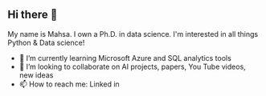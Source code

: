 ## Hi there 👋
My name is Mahsa. I own a Ph.D. in data science. I'm interested in all things Python & Data science!

- 🌱 I’m currently learning Microsoft Azure and SQL analytics tools
- 👯 I’m looking to collaborate on AI projects, papers, You Tube videos, new ideas
- 📫 How to reach me: Linked in

